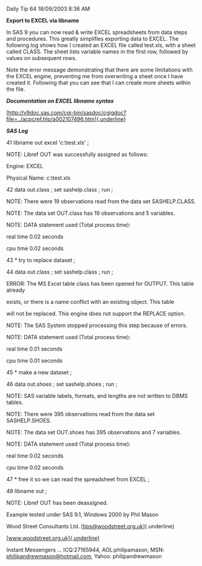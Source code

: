 Daily Tip 64 18/09/2003 8:36 AM

**Export to EXCEL via libname**

In SAS 9 you can now read & write EXCEL spreadsheets from data steps and
procedures. This greatly simplifies exporting data to EXCEL. The
following log shows how I created an EXCEL file called test.xls, with a
sheet called CLASS. The sheet lists variable names in the first row,
followed by values on subsequent rows.

Note the error message demonstrating that there are some limitations
with the EXCEL engine, preventing me from overwriting a sheet once I
have created it. Following that you can see that I can create more
sheets within the file.

***Documentation on EXCEL libname syntax***

[http://v9doc.sas.com/cgi-bin/sasdoc/cgigdoc?file=../acpcref.hlp/a002107496.htm]{.underline}

***SAS Log***

41 libname out excel \'c:\\test.xls\' ;

NOTE: Libref OUT was successfully assigned as follows:

Engine: EXCEL

Physical Name: c:\\test.xls

42 data out.class ; set sashelp.class ; run ;

NOTE: There were 19 observations read from the data set SASHELP.CLASS.

NOTE: The data set OUT.class has 19 observations and 5 variables.

NOTE: DATA statement used (Total process time):

real time 0.02 seconds

cpu time 0.02 seconds

43 \* try to replace dataset ;

44 data out.class ; set sashelp.class ; run ;

ERROR: The MS Excel table class has been opened for OUTPUT. This table
already

exists, or there is a name conflict with an existing object. This table

will not be replaced. This engine does not support the REPLACE option.

NOTE: The SAS System stopped processing this step because of errors.

NOTE: DATA statement used (Total process time):

real time 0.01 seconds

cpu time 0.01 seconds

45 \* make a new dataset ;

46 data out.shoes ; set sashelp.shoes ; run ;

NOTE: SAS variable labels, formats, and lengths are not written to DBMS
tables.

NOTE: There were 395 observations read from the data set SASHELP.SHOES.

NOTE: The data set OUT.shoes has 395 observations and 7 variables.

NOTE: DATA statement used (Total process time):

real time 0.02 seconds

cpu time 0.02 seconds

47 \* free it so we can read the spreadsheet from EXCEL ;

48 libname out ;

NOTE: Libref OUT has been deassigned.

Example tested under SAS 9.1, Windows 2000 by Phil Mason

Wood Street Consultants Ltd. [tips@woodstreet.org.uk]{.underline}

[www.woodstreet.org.uk]{.underline}

Instant Messengers ... ICQ:27165944, AOL:philipamason, MSN:
philipandrewmason@hotmail.com, Yahoo: philipandrewmason
